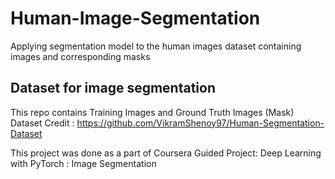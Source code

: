 # Human-Image-Segmentation
Applying segmentation model to the human images dataset containing images and corresponding masks

## Dataset for image segmentation
This repo contains Training Images and Ground Truth Images (Mask)
Dataset Credit : https://github.com/VikramShenoy97/Human-Segmentation-Dataset

This project was done as a part of Coursera Guided Project: 
Deep Learning with PyTorch : Image Segmentation
